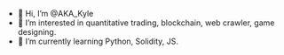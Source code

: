 - 👋 Hi, I’m @AKA_Kyle
- 👀 I’m interested in quantitative trading, blockchain, web crawler, game designing.
- 🌱 I’m currently learning Python, Solidity, JS.
